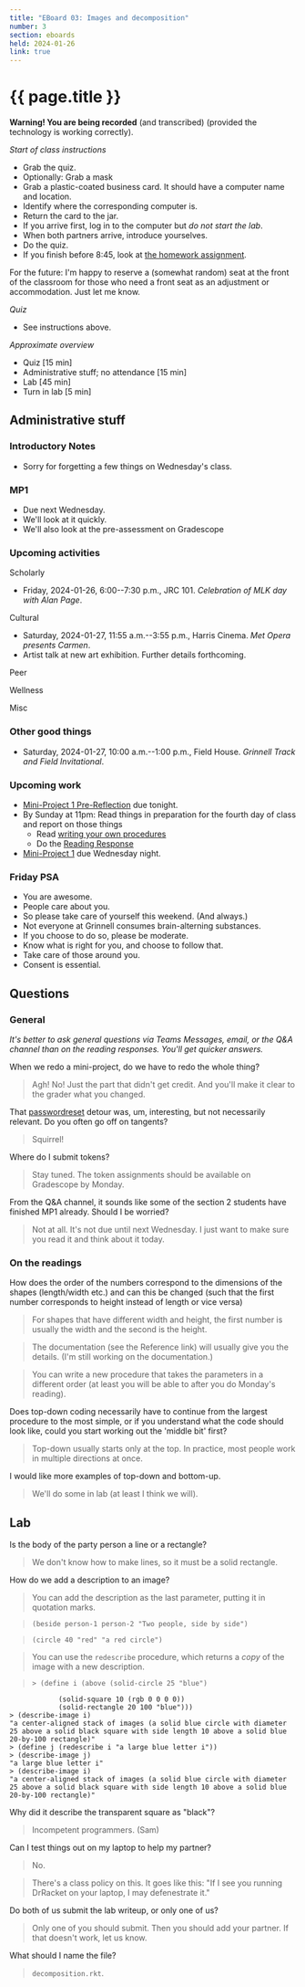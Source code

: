 ```yaml
---
title: "EBoard 03: Images and decomposition"
number: 3
section: eboards
held: 2024-01-26
link: true
---
```

# {{ page.title }}

**Warning! You are being recorded** (and transcribed) (provided the technology
is working correctly).

_Start of class instructions_

* Grab the quiz.
* Optionally: Grab a mask
* Grab a plastic-coated business card. It should have a computer name
  and location.
* Identify where the corresponding computer is.
* Return the card to the jar.
* If you arrive first, log in to the computer but _do not start the lab_.
* When both partners arrive, introduce yourselves.
* Do the quiz.
* If you finish before 8:45, look at [the homework assignment](../mps/mp01).

For the future: I'm happy to reserve a (somewhat random) seat at
the front of the classroom for those who need a front seat as an
adjustment or accommodation.  Just let me know.

_Quiz_

* See instructions above.

_Approximate overview_

* Quiz [15 min]
* Administrative stuff; no attendance [15 min]
* Lab [45 min]
* Turn in lab [5 min]

Administrative stuff
--------------------

### Introductory Notes

* Sorry for forgetting a few things on Wednesday's class.

### MP1

* Due next Wednesday.
* We'll look at it quickly.
* We'll also look at the pre-assessment on Gradescope

### Upcoming activities

Scholarly

* Friday, 2024-01-26, 6:00--7:30 p.m., JRC 101. 
  _Celebration of MLK day with Alan Page_.

Cultural

* Saturday, 2024-01-27, 11:55 a.m.--3:55 p.m., Harris Cinema. 
  _Met Opera presents Carmen_.
* Artist talk at new art exhibition. Further details forthcoming.

Peer

Wellness

Misc

### Other good things

* Saturday, 2024-01-27, 10:00 a.m.--1:00 p.m., Field House.
  _Grinnell Track and Field Invitational_.

### Upcoming work

* [Mini-Project 1 Pre-Reflection](https://www.gradescope.com/courses/690100/questions/32503307/) due tonight.
* By Sunday at 11pm: Read things in preparation for the fourth day of 
  class and report on those things
    * Read [writing your own procedures](https://rebelsky.cs.grinnell.edu/Courses/CSC151/2024Sp/readings/procedures.html) 
    * Do the [Reading Response](https://www.gradescope.com/courses/690100/assignments/3994740/)
* [Mini-Project 1](../mps/mp01) due Wednesday night.

### Friday PSA

* You are awesome.
* People care about you.
* So please take care of yourself this weekend. (And always.)
* Not everyone at Grinnell consumes brain-alterning substances.
* If you choose to do so, please be moderate.
* Know what is right for you, and choose to follow that.
* Take care of those around you.
* Consent is essential.

Questions
---------

### General

_It's better to ask general questions via Teams Messages, email, or
the Q&A channel than on the reading responses. You'll get quicker
answers._

When we redo a mini-project, do we have to redo the whole thing?

> Agh! No! Just the part that didn't get credit. And you'll make it
  clear to the grader what you changed.

That [passwordreset](https://passwordreset.grinnell.edu) detour was, um,
interesting, but not necessarily relevant. Do you often go off on tangents?

> Squirrel!

Where do I submit tokens?

> Stay tuned. The token assignments should be available on Gradescope
  by Monday.

From the Q&A channel, it sounds like some of the section 2 students have
finished MP1 already. Should I be worried?

> Not at all. It's not due until next Wednesday. I just want to make
  sure you read it and think about it today.

### On the readings

How does the order of the numbers correspond to the dimensions of
the shapes (length/width etc.) and can this be changed (such that
the first number corresponds to height instead of length or vice
versa)

> For shapes that have different width and height, the first number is
  usually the width and the second is the height.

> The documentation (see the Reference link) will usually give you
  the details. (I'm still working on the documentation.)

> You can write a new procedure that takes the parameters in a different
  order (at least you will be able to after you do Monday's reading).

Does top-down coding necessarily have to continue from the largest
procedure to the most simple, or if you understand what the code
should look like, could you start working out the 'middle bit'
first?  

> Top-down usually starts only at the top. In practice, most people
  work in multiple directions at once.

I would like more examples of top-down and bottom-up.

> We'll do some in lab (at least I think we will).

Lab 
---

Is the body of the party person a line or a rectangle?

> We don't know how to make lines, so it must be a solid rectangle.

How do we add a description to an image?

> You can add the description as the last parameter, putting it in
  quotation marks.

> `(beside person-1 person-2 "Two people, side by side")`

> `(circle 40 "red" "a red circle")`

> You can use the `redescribe` procedure, which returns a *copy* of the
  image with a new description.

>     > (define i (above (solid-circle 25 "blue")
                (solid-square 10 (rgb 0 0 0 0))
                (solid-rectangle 20 100 "blue")))
    > (describe-image i)
    "a center-aligned stack of images (a solid blue circle with diameter 25 above a solid black square with side length 10 above a solid blue 20-by-100 rectangle)"
    > (define j (redescribe i "a large blue letter i"))
    > (describe-image j)
    "a large blue letter i"
    > (describe-image i)
    "a center-aligned stack of images (a solid blue circle with diameter 25 above a solid black square with side length 10 above a solid blue 20-by-100 rectangle)"

Why did it describe the transparent square as "black"?

> Incompetent programmers. (Sam)

Can I test things out on my laptop to help my partner?

> No.

> There's a class policy on this. It goes like this: "If I see you running
  DrRacket on your laptop, I may defenestrate it."

Do both of us submit the lab writeup, or only one of us?

> Only one of you should submit. Then you should add your partner. If that
  doesn't work, let us know.

What should I name the file?

> `decomposition.rkt`.
